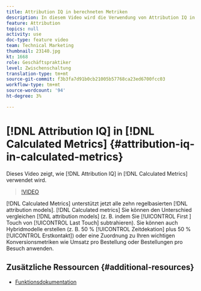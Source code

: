 ```yaml
---
title: Attribution IQ in berechneten Metriken
description: In diesem Video wird die Verwendung von Attribution IQ in berechneten Metriken erläutert.
feature: Attribution
topics: null
activity: use
doc-type: feature video
team: Technical Marketing
thumbnail: 23140.jpg
kt: 1668
role: Geschäftspraktiker
level: Zwischenschaltung
translation-type: tm+mt
source-git-commit: f3b3fa7d91b0cb21005b57768ca23ed6700fcc03
workflow-type: tm+mt
source-wordcount: '94'
ht-degree: 3%

---
```



# [!DNL Attribution IQ] in  [!DNL Calculated Metrics] {#attribution-iq-in-calculated-metrics}

Dieses Video zeigt, wie [!DNL Attribution IQ] in [!DNL Calculated Metrics] verwendet wird.

>[!VIDEO](https://video.tv.adobe.com/v/23140/?quality=12)

[!DNL Calculated Metrics] unterstützt jetzt alle zehn regelbasierten  [!DNL attribution models]. [!DNL Calculated metrics] Sie können den Unterschied vergleichen  [!DNL attribution models] (z. B. indem Sie  [!UICONTROL First ] Touch von  [!UICONTROL Last Touch] subtrahieren). Sie können auch Hybridmodelle erstellen (z. B. 50 % [!UICONTROL Zeitdekation] plus 50 % [!UICONTROL Erstkontakt]) oder eine Zuordnung zu Ihren wichtigen Konversionsmetriken wie Umsatz pro Bestellung oder Bestellungen pro Besuch anwenden.

## Zusätzliche Ressourcen {#additional-resources}

* [Funktionsdokumentation](https://marketing.adobe.com/resources/help/en_US/analytics/analysis-workspace/attribution_calcmetrics.html)
